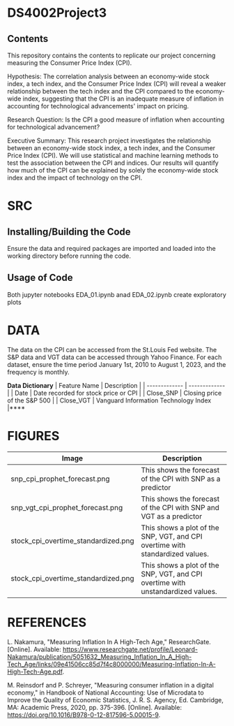 # DS4002Project3

## Contents
This repository contains the contents to replicate our project concerning measuring the Consumer Price Index (CPI). 

Hypothesis: The correlation analysis between an economy-wide stock index, a tech index, and the Consumer Price Index (CPI) will reveal a weaker relationship between the tech index and the CPI compared to the economy-wide index, suggesting that the CPI is an inadequate measure of inflation in accounting for technological advancements' impact on pricing.

Research Question: Is the CPI a good measure of inflation when accounting for technological advancement?

Executive Summary: 
This research project investigates the relationship between an economy-wide stock index, a tech index, and the Consumer Price Index (CPI). We will use statistical and machine learning methods to test the association between the CPI and indices. Our results will quantify how much of the CPI can be explained by solely the economy-wide stock index and the impact of technology on the CPI.

# SRC
## Installing/Building the Code
Ensure the data and required packages are imported and loaded into the working directory before running the code.

## Usage of Code
Both jupyter notebooks EDA_01.ipynb anad EDA_02.ipynb create exploratory plots 


# DATA
The data on the CPI can be accessed from the St.Louis Fed website. The S&P data  and VGT data can be accessed through Yahoo Finance. For each dataset, ensure the time period January 1st, 2010 to August 1, 2023, and the frequency is monthly. 

**Data Dictionary**
| Feature Name  | Description |
| ------------- | ------------- |
| Date  | Date recorded for stock price or CPI |
| Close_SNP  | Closing price of the S&P 500 |
| Close_VGT  | Vanguard Information Technology Index |****

# FIGURES

| Image  | Description |
| ------------- | ------------- |
| snp_cpi_prophet_forecast.png  | This shows the forecast of the CPI with SNP as a predictor |
| snp_vgt_cpi_prophet_forecast.png  | This shows the forecast of the CPI with SNP and VGT as a predictor|
| stock_cpi_overtime_standardized.png  | This shows a plot of the SNP, VGT, and CPI overtime with standardized values. |
| stock_cpi_overtime_standardized.png  | This shows a plot of the SNP, VGT, and CPI overtime with unstandardized values. |


# REFERENCES
L. Nakamura, "Measuring Inflation In A High-Tech Age," ResearchGate. [Online]. Available: https://www.researchgate.net/profile/Leonard-Nakamura/publication/5051632_Measuring_Inflation_In_A_High-Tech_Age/links/09e41506cc85d7f4c8000000/Measuring-Inflation-In-A-High-Tech-Age.pdf.

M. Reinsdorf and P. Schreyer, "Measuring consumer inflation in a digital economy," in Handbook of National Accounting: Use of Microdata to Improve the Quality of Economic Statistics, J. R. S. Agency, Ed. Cambridge, MA: Academic Press, 2020, pp. 375-396. [Online]. Available: https://doi.org/10.1016/B978-0-12-817596-5.00015-9.

